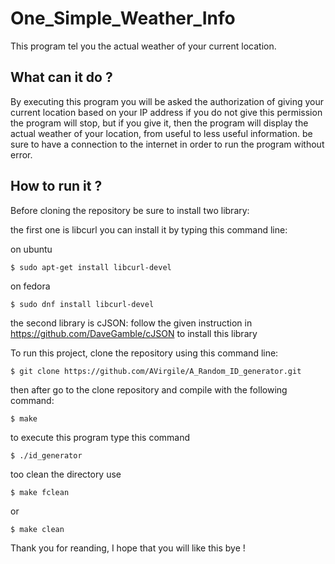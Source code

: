 # One_Simple_Weather_Info

This program tel you the actual weather of your current location.

## What can it do ?

By executing this program you will be asked the authorization of giving your current location based on your IP address if you do not give this permission the program will stop, but if you give it, then the program will display the actual weather of your location, from useful to less useful information.
be sure to have a connection to the internet in order to run the program without error.

## How to run it ?

Before cloning the repository be sure to install two library:

the first one is libcurl you can install it by typing this command line:

on ubuntu
```
$ sudo apt-get install libcurl-devel  
```
on fedora
```
$ sudo dnf install libcurl-devel  
```
the second library is cJSON:
follow the given instruction in https://github.com/DaveGamble/cJSON to install this library

To run this project, clone the repository using this command line:

```
$ git clone https://github.com/AVirgile/A_Random_ID_generator.git
```
then after go to the clone repository and compile with the following command:

```
$ make
```
to execute this program type this command
```
$ ./id_generator
```
too clean the directory use

```
$ make fclean
```
or

```
$ make clean
```

Thank you for reanding, I hope that you will like this bye !

